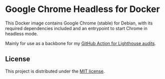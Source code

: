 # Google Chrome Headless for Docker

This Docker image contains Google Chrome (stable) for Debian, with its required dependencies included and an entrypoint to start Chrome in headless mode.

Mainly for use as a backbone for my [GitHub Action for Lighthouse audits](https://github.com/jakejarvis/lighthouse-action). 


## License

This project is distributed under the [MIT license](LICENSE.md).
